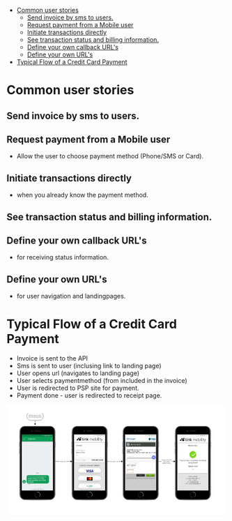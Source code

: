 <!-- TOC depthFrom:1 insertAnchor:true -->

- [Common user stories](#common-user-stories)
  - [Send invoice by sms to users.](#send-invoice-by-sms-to-users)
  - [Request payment from a Mobile user](#request-payment-from-a-mobile-user)
  - [Initiate transactions directly](#initiate-transactions-directly)
  - [See transaction status and billing information.](#see-transaction-status-and-billing-information)
  - [Define your own callback URL's](#define-your-own-callback-urls)
  - [Define your own URL's](#define-your-own-urls)
- [Typical Flow of a Credit Card Payment](#typical-flow-of-a-credit-card-payment)

<!-- /TOC -->



<a id="markdown-common-user-stories" name="common-user-stories"></a>
# Common user stories

<a id="markdown-send-invoice-by-sms-to-users" name="send-invoice-by-sms-to-users"></a>
## Send invoice by sms to users.

<a id="markdown-request-payment-from-a-mobile-user" name="request-payment-from-a-mobile-user"></a>
## Request payment from a Mobile user
* Allow the user to choose payment method (Phone/SMS or Card).

<a id="markdown-initiate-transactions-directly" name="initiate-transactions-directly"></a>
## Initiate transactions directly 
* when you already know the payment method.

<a id="markdown-see-transaction-status-and-billing-information" name="see-transaction-status-and-billing-information"></a>
## See transaction status and billing information.

<a id="markdown-define-your-own-callback-urls" name="define-your-own-callback-urls"></a>
## Define your own callback URL's 
* for receiving status information.

<a id="markdown-define-your-own-urls" name="define-your-own-urls"></a>
## Define your own URL's 
* for user navigation and landingpages.

<a id="markdown-typical-flow-of-a-credit-card-payment" name="typical-flow-of-a-credit-card-payment"></a>
# Typical Flow of a Credit Card Payment

* Invoice is sent to the API
* Sms is sent to user (inclusing link to landing page)
* User opens url (navigates to landing page)
* User selects paymentmethod (from included in the invoice)
* User is redirected to PSP site for payment.
* Payment done - user is redirected to receipt page.

![Typical credit card payment flow](images/start1.png)